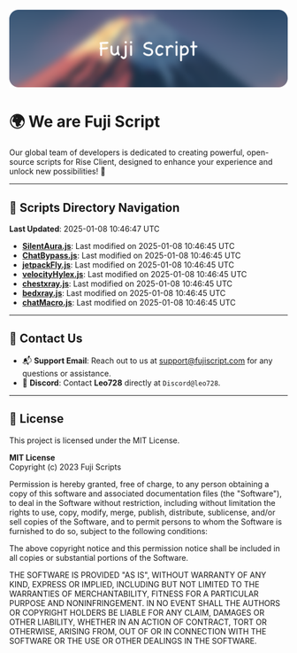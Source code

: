 ![Banner](.github/b.webp)

# 🌍 **We are Fuji Script**

Our global team of developers is dedicated to creating powerful, open-source scripts for Rise Client, designed to enhance your experience and unlock new possibilities! 🌟

---
<!-- SCRIPTS_NAVIGATION_START -->
## 📂 **Scripts Directory Navigation**

**Last Updated**: 2025-01-08 10:46:47 UTC

- **[SilentAura.js](scripts/SilentAura.js)**: Last modified on 2025-01-08 10:46:45 UTC
- **[ChatBypass.js](scripts/ChatBypass.js)**: Last modified on 2025-01-08 10:46:45 UTC
- **[jetpackFly.js](scripts/jetpackFly.js)**: Last modified on 2025-01-08 10:46:45 UTC
- **[velocityHylex.js](scripts/velocityHylex.js)**: Last modified on 2025-01-08 10:46:45 UTC
- **[chestxray.js](scripts/chestxray.js)**: Last modified on 2025-01-08 10:46:45 UTC
- **[bedxray.js](scripts/bedxray.js)**: Last modified on 2025-01-08 10:46:45 UTC
- **[chatMacro.js](scripts/chatMacro.js)**: Last modified on 2025-01-08 10:46:45 UTC

<!-- SCRIPTS_NAVIGATION_END -->

---

## 💬 **Contact Us**  
- 📬 **Support Email**: Reach out to us at [support@fujiscript.com](mailto:support@fujiscript.com) for any questions or assistance.  
- 💬 **Discord**: Contact **Leo728** directly at `Discord@leo728`.

---

## 📜 **License**

This project is licensed under the MIT License.  

**MIT License**  
Copyright (c) 2023 Fuji Scripts  

Permission is hereby granted, free of charge, to any person obtaining a copy of this software and associated documentation files (the "Software"), to deal in the Software without restriction, including without limitation the rights to use, copy, modify, merge, publish, distribute, sublicense, and/or sell copies of the Software, and to permit persons to whom the Software is furnished to do so, subject to the following conditions:  

The above copyright notice and this permission notice shall be included in all copies or substantial portions of the Software.  

THE SOFTWARE IS PROVIDED "AS IS", WITHOUT WARRANTY OF ANY KIND, EXPRESS OR IMPLIED, INCLUDING BUT NOT LIMITED TO THE WARRANTIES OF MERCHANTABILITY, FITNESS FOR A PARTICULAR PURPOSE AND NONINFRINGEMENT. IN NO EVENT SHALL THE AUTHORS OR COPYRIGHT HOLDERS BE LIABLE FOR ANY CLAIM, DAMAGES OR OTHER LIABILITY, WHETHER IN AN ACTION OF CONTRACT, TORT OR OTHERWISE, ARISING FROM, OUT OF OR IN CONNECTION WITH THE SOFTWARE OR THE USE OR OTHER DEALINGS IN THE SOFTWARE.  

